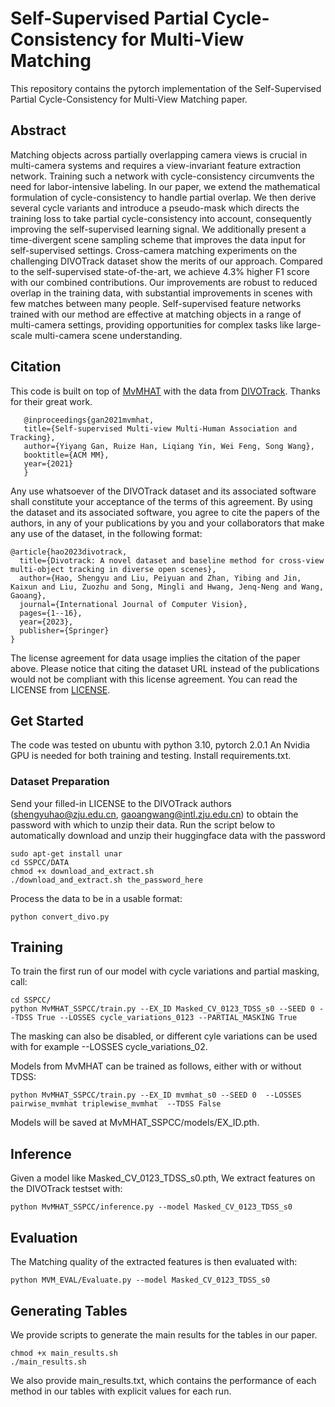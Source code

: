 # Self-Supervised Partial Cycle-Consistency for Multi-View Matching

This repository contains the pytorch implementation of the Self-Supervised Partial Cycle-Consistency for Multi-View Matching paper. 

## Abstract
Matching objects across partially overlapping camera views is crucial in multi-camera systems and requires a view-invariant feature extraction network. Training such a network with cycle-consistency circumvents the need for labor-intensive labeling. In our paper, we extend the mathematical formulation of cycle-consistency to handle partial overlap. We then derive several cycle variants and introduce a pseudo-mask which directs the training loss to take partial cycle-consistency into account, consequently improving the self-supervised learning signal. We additionally present a time-divergent scene sampling scheme that improves the data input for self-supervised settings. Cross-camera matching experiments on the challenging DIVOTrack dataset show the merits of our approach. Compared to the self-supervised state-of-the-art, we achieve 4.3\% higher F1 score with our combined contributions. Our improvements are robust to reduced overlap in the training data, with substantial improvements in scenes with few matches between many people. Self-supervised feature networks trained with our method are effective at matching objects in a range of multi-camera settings, providing opportunities for complex tasks like large-scale multi-camera scene understanding.

## Citation
This code is built on top of [MvMHAT](https://github.com/realgump/MvMHAT) with the data from [DIVOTrack](https://github.com/shengyuhao/DIVOTrack). Thanks for their great work.

```
   @inproceedings{gan2021mvmhat,
   title={Self-supervised Multi-view Multi-Human Association and Tracking},
   author={Yiyang Gan, Ruize Han, Liqiang Yin, Wei Feng, Song Wang},
   booktitle={ACM MM},
   year={2021}
   }
```
Any use whatsoever of the DIVOTrack dataset and its associated software shall constitute your acceptance of the terms of this agreement. By using the dataset and its associated software, you agree to cite the papers of the authors, in any of your publications by you and your collaborators that make any use of the dataset, in the following format:
```
@article{hao2023divotrack,
  title={Divotrack: A novel dataset and baseline method for cross-view multi-object tracking in diverse open scenes},
  author={Hao, Shengyu and Liu, Peiyuan and Zhan, Yibing and Jin, Kaixun and Liu, Zuozhu and Song, Mingli and Hwang, Jenq-Neng and Wang, Gaoang},
  journal={International Journal of Computer Vision},
  pages={1--16},
  year={2023},
  publisher={Springer}
}
```
The license agreement for data usage implies the citation of the paper above. Please notice that citing the dataset URL instead of the publications would not be compliant with this license agreement. You can read the LICENSE from [LICENSE](https://github.com/shengyuhao/DIVOTrack/blob/main/LICENSE.md).


## Get Started
The code was tested on ubuntu with python 3.10, pytorch 2.0.1  An Nvidia GPU is needed for both training and testing. 
Install requirements.txt.


### Dataset Preparation
Send your filled-in LICENSE to the DIVOTrack authors (shengyuhao@zju.edu.cn, gaoangwang@intl.zju.edu.cn) to obtain the password with which to unzip their data.
Run the script below to automatically download and unzip their huggingface data with the password
~~~
sudo apt-get install unar
cd SSPCC/DATA
chmod +x download_and_extract.sh
./download_and_extract.sh the_password_here
~~~
Process the data to be in a usable format:
~~~
python convert_divo.py
~~~

## Training
To train the first run of our model with cycle variations and partial masking, call:
~~~
cd SSPCC/
python MvMHAT_SSPCC/train.py --EX_ID Masked_CV_0123_TDSS_s0 --SEED 0 --TDSS True --LOSSES cycle_variations_0123 --PARTIAL_MASKING True
~~~
The masking can also be disabled, or different cyle variations can be used with for example --LOSSES cycle_variations_02.


Models from MvMHAT can be trained as follows, either with or without TDSS:
~~~
python MvMHAT_SSPCC/train.py --EX_ID mvmhat_s0 --SEED 0  --LOSSES pairwise_mvmhat triplewise_mvmhat  --TDSS False
~~~

Models will be saved at MvMHAT_SSPCC/models/EX_ID.pth.

## Inference
Given a model like Masked_CV_0123_TDSS_s0.pth,
We extract features on the DIVOTrack testset with:
~~~
python MvMHAT_SSPCC/inference.py --model Masked_CV_0123_TDSS_s0
~~~

## Evaluation
The Matching quality of the extracted features is then evaluated with:
~~~
python MVM_EVAL/Evaluate.py --model Masked_CV_0123_TDSS_s0
~~~

## Generating Tables
We provide scripts to generate the main results for the tables in our paper.
~~~
chmod +x main_results.sh
./main_results.sh
~~~
We also provide main_results.txt, which contains the performance of each method in our tables with explicit values for each run. 
